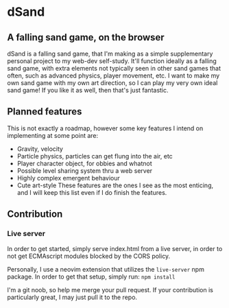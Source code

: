 # dSand
## A falling sand game, on the browser
dSand is a falling sand game, that I'm making as a simple supplementary personal project to my web-dev self-study. It'll function ideally as a falling sand game, with extra elements not typically seen in other sand games that often, such as advanced physics, player movement, etc. I want to make my own sand game with my own art direction, so I can play my very own ideal sand game! If you like it as well, then that's just fantastic.

## Planned features
This is not exactly a roadmap, however some key features I intend on implementing at some point are:
- Gravity, velocity
- Particle physics, particles can get flung into the air, etc
- Player character object, for obbies and whatnot
- Possible level sharing system thru a web server
- Highly complex emergent behaviour
- Cute art-style
These features are the ones I see as the most enticing, and I will keep this list even if I do finish the features.

## Contribution
### Live server
In order to get started, simply serve index.html from a live server, in order to not get ECMAscript modules blocked by the CORS policy.

Personally, I use a neovim extension that utilizes the `live-server` npm package. In order to get that setup, simply run:
`npm install`


I'm a git noob, so help me merge your pull request. If your contribution is particularly great, I may just pull it to the repo.
